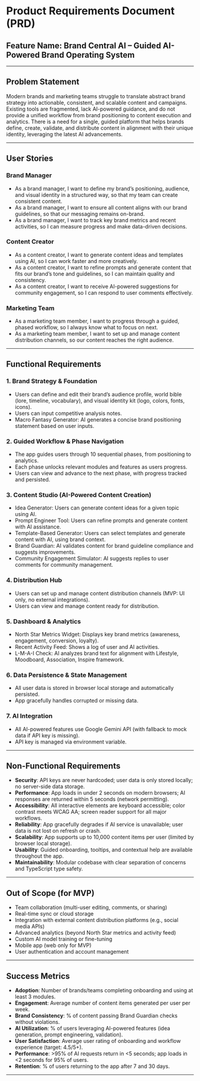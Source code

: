 # Product Requirements Document (PRD)

## Feature Name: Brand Central AI – Guided AI-Powered Brand Operating System

---

## Problem Statement

Modern brands and marketing teams struggle to translate abstract brand strategy into actionable, consistent, and scalable content and campaigns. Existing tools are fragmented, lack AI-powered guidance, and do not provide a unified workflow from brand positioning to content execution and analytics. There is a need for a single, guided platform that helps brands define, create, validate, and distribute content in alignment with their unique identity, leveraging the latest AI advancements.

---

## User Stories

### Brand Manager
- As a brand manager, I want to define my brand’s positioning, audience, and visual identity in a structured way, so that my team can create consistent content.
- As a brand manager, I want to ensure all content aligns with our brand guidelines, so that our messaging remains on-brand.
- As a brand manager, I want to track key brand metrics and recent activities, so I can measure progress and make data-driven decisions.

### Content Creator
- As a content creator, I want to generate content ideas and templates using AI, so I can work faster and more creatively.
- As a content creator, I want to refine prompts and generate content that fits our brand’s tone and guidelines, so I can maintain quality and consistency.
- As a content creator, I want to receive AI-powered suggestions for community engagement, so I can respond to user comments effectively.

### Marketing Team
- As a marketing team member, I want to progress through a guided, phased workflow, so I always know what to focus on next.
- As a marketing team member, I want to set up and manage content distribution channels, so our content reaches the right audience.

---

## Functional Requirements

### 1. Brand Strategy & Foundation
- Users can define and edit their brand’s audience profile, world bible (lore, timeline, vocabulary), and visual identity kit (logo, colors, fonts, icons).
- Users can input competitive analysis notes.
- Macro Fantasy Generator: AI generates a concise brand positioning statement based on user inputs.

### 2. Guided Workflow & Phase Navigation
- The app guides users through 10 sequential phases, from positioning to analytics.
- Each phase unlocks relevant modules and features as users progress.
- Users can view and advance to the next phase, with progress tracked and persisted.

### 3. Content Studio (AI-Powered Content Creation)
- Idea Generator: Users can generate content ideas for a given topic using AI.
- Prompt Engineer Tool: Users can refine prompts and generate content with AI assistance.
- Template-Based Generator: Users can select templates and generate content with AI, using brand context.
- Brand Guardian: AI validates content for brand guideline compliance and suggests improvements.
- Community Engagement Simulator: AI suggests replies to user comments for community management.

### 4. Distribution Hub
- Users can set up and manage content distribution channels (MVP: UI only, no external integrations).
- Users can view and manage content ready for distribution.

### 5. Dashboard & Analytics
- North Star Metrics Widget: Displays key brand metrics (awareness, engagement, conversion, loyalty).
- Recent Activity Feed: Shows a log of user and AI activities.
- L-M-A-I Check: AI analyzes brand text for alignment with Lifestyle, Moodboard, Association, Inspire framework.

### 6. Data Persistence & State Management
- All user data is stored in browser local storage and automatically persisted.
- App gracefully handles corrupted or missing data.

### 7. AI Integration
- All AI-powered features use Google Gemini API (with fallback to mock data if API key is missing).
- API key is managed via environment variable.

---

## Non-Functional Requirements

- **Security**: API keys are never hardcoded; user data is only stored locally; no server-side data storage.
- **Performance**: App loads in under 2 seconds on modern browsers; AI responses are returned within 5 seconds (network permitting).
- **Accessibility**: All interactive elements are keyboard accessible; color contrast meets WCAG AA; screen reader support for all major workflows.
- **Reliability**: App gracefully degrades if AI service is unavailable; user data is not lost on refresh or crash.
- **Scalability**: App supports up to 10,000 content items per user (limited by browser local storage).
- **Usability**: Guided onboarding, tooltips, and contextual help are available throughout the app.
- **Maintainability**: Modular codebase with clear separation of concerns and TypeScript type safety.

---

## Out of Scope (for MVP)

- Team collaboration (multi-user editing, comments, or sharing)
- Real-time sync or cloud storage
- Integration with external content distribution platforms (e.g., social media APIs)
- Advanced analytics (beyond North Star metrics and activity feed)
- Custom AI model training or fine-tuning
- Mobile app (web only for MVP)
- User authentication and account management

---

## Success Metrics

- **Adoption**: Number of brands/teams completing onboarding and using at least 3 modules.
- **Engagement**: Average number of content items generated per user per week.
- **Brand Consistency**: % of content passing Brand Guardian checks without violations.
- **AI Utilization**: % of users leveraging AI-powered features (idea generation, prompt engineering, validation).
- **User Satisfaction**: Average user rating of onboarding and workflow experience (target: 4.5/5+).
- **Performance**: >95% of AI requests return in <5 seconds; app loads in <2 seconds for 95% of users.
- **Retention**: % of users returning to the app after 7 and 30 days.

--- 